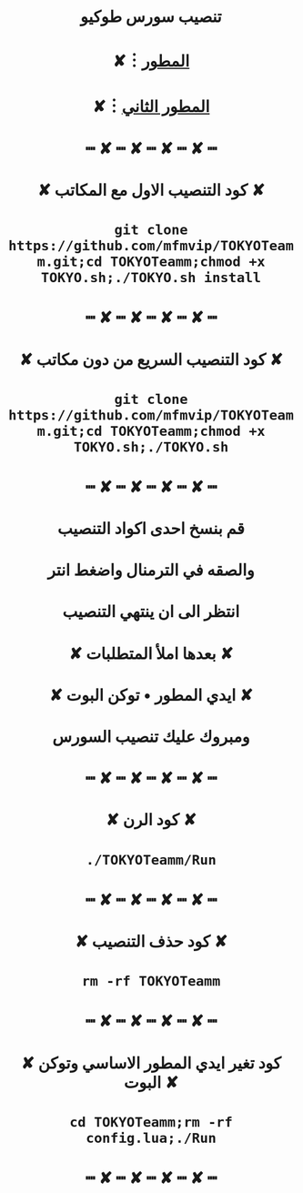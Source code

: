 # <p align="center" > تنصيب سورس طوكيو
# <p align="center" > ✘︙[المطور](https://t.me/MFMVIP)
# <p align="center" > ✘︙[المطور الثاني](https://t.me/JZZZZ)
# <p align="center" > ┉ ✘ ┉ ✘ ┉ ✘ ┉ ✘ ┉
# <p align="center" > ✘ كود التنصيب الاول مع المكاتب ✘
# <p align="center" > `git clone https://github.com/mfmvip/TOKYOTeamm.git;cd TOKYOTeamm;chmod +x TOKYO.sh;./TOKYO.sh install`
# <p align="center" > ┉ ✘ ┉ ✘ ┉ ✘ ┉ ✘ ┉
# <p align="center" > ✘ كود التنصيب السريع من دون مكاتب ✘
# <p align="center" > `git clone https://github.com/mfmvip/TOKYOTeamm.git;cd TOKYOTeamm;chmod +x TOKYO.sh;./TOKYO.sh`
# <p align="center" > ┉ ✘ ┉ ✘ ┉ ✘ ┉ ✘ ┉
# <p align="center" > قم بنسخ احدى اكواد التنصيب
# <p align="center" > والصقه في الترمنال واضغط انتر
# <p align="center" > انتظر الى ان ينتهي التنصيب
# <p align="center" > ✘ بعدها املأ المتطلبات ✘
# <p align="center" > ✘ ايدي المطور • توكن البوت ✘
# <p align="center" > ومبروك عليك تنصيب السورس
# <p align="center" > ┉ ✘ ┉ ✘ ┉ ✘ ┉ ✘ ┉
# <p align="center" > ✘ كود الرن ✘
# <p align="center" > `./TOKYOTeamm/Run`
# <p align="center" > ┉ ✘ ┉ ✘ ┉ ✘ ┉ ✘ ┉
# <p align="center" > ✘ كود حذف التنصيب ✘
# <p align="center" > `rm -rf TOKYOTeamm`
# <p align="center" > ┉ ✘ ┉ ✘ ┉ ✘ ┉ ✘ ┉
# <p align="center" > ✘ كود تغير ايدي المطور الاساسي وتوكن البوت ✘
# <p align="center" > `cd TOKYOTeamm;rm -rf config.lua;./Run`
# <p align="center" > ┉ ✘ ┉ ✘ ┉ ✘ ┉ ✘ ┉

  
